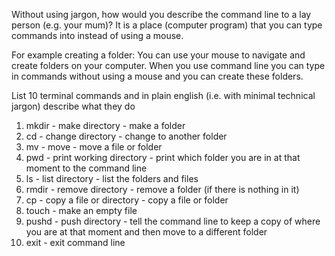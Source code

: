 Without using jargon, how would you describe the command line to a lay person (e.g. your mum)?
It is a place (computer program) that you can type commands into instead of using a mouse. 

For example creating a folder:
You can use your mouse to navigate and create folders on your computer. When you use command line you can type in commands without using a mouse and you can create these folders.

List 10 terminal commands and in plain english (i.e. with minimal technical jargon) describe what they do
1. mkdir - make directory - make a folder
2. cd - change directory - change to another folder 
3. mv - move - move a file or folder
4. pwd - print working directory - print which folder you are in at that moment to the command line
5. ls - list directory - list the folders and files
6. rmdir - remove directory - remove a folder (if there is nothing in it)
7. cp - copy a file or directory - copy a file or folder
8. touch - make an empty file 
9. pushd - push directory - tell the command line to keep a copy of where you are at that moment and then move to a different folder
11. exit - exit command line